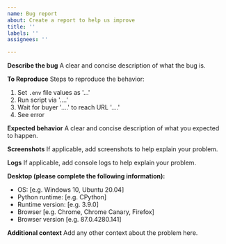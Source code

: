 ```yaml
---
name: Bug report
about: Create a report to help us improve
title: ''
labels: ''
assignees: ''

---
```


**Describe the bug**
A clear and concise description of what the bug is.

**To Reproduce**
Steps to reproduce the behavior:
1. Set `.env` file values as '...'
2. Run script via '....'
3. Wait for buyer '....' to reach URL '....'
4. See error

**Expected behavior**
A clear and concise description of what you expected to happen.

**Screenshots**
If applicable, add screenshots to help explain your problem.

**Logs**
If applicable, add console logs to help explain your problem.

**Desktop (please complete the following information):**
 - OS: [e.g. Windows 10, Ubuntu 20.04]
 - Python runtime: [e.g. CPython]
 - Runtime version: [e.g. 3.9.0]
 - Browser [e.g. Chrome, Chrome Canary, Firefox]
 - Browser version [e.g. 87.0.4280.141]

**Additional context**
Add any other context about the problem here.
